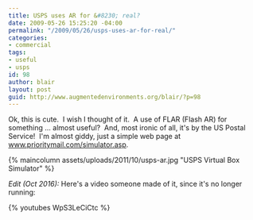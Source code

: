 ```yaml
---
title: USPS uses AR for &#8230; real?
date: 2009-05-26 15:25:20 -04:00
permalink: "/2009/05/26/usps-uses-ar-for-real/"
categories:
- commercial
tags:
- useful
- usps
id: 98
author: blair
layout: post
guid: http://www.augmentedenvironments.org/blair/?p=98
---
```


Ok, this is cute.  I wish I thought of it.  A use of FLAR (Flash AR) for something ... almost useful?  And, most ironic of all, it's by the US Postal Service!  I'm almost giddy, just a simple web page at www.prioritymail.com/simulator.asp.


{% maincolumn assets/uploads/2011/10/usps-ar.jpg "USPS Virtual Box Simulator" %}

_Edit (Oct 2016):_ Here's a video someone made of it, since it's no longer running:

{% youtubes WpS3LeCiCtc %}
